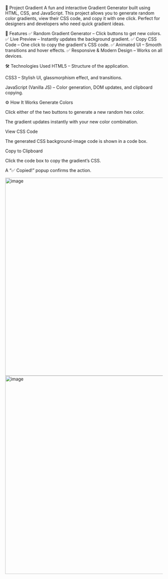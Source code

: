 🎨 Project Gradient
A fun and interactive Gradient Generator built using HTML, CSS, and JavaScript.
This project allows you to generate random color gradients, view their CSS code, and copy it with one click. Perfect for designers and developers who need quick gradient ideas.

🚀 Features
✅ Random Gradient Generator – Click buttons to get new colors.
✅ Live Preview – Instantly updates the background gradient.
✅ Copy CSS Code – One click to copy the gradient's CSS code.
✅ Animated UI – Smooth transitions and hover effects.
✅ Responsive & Modern Design – Works on all devices.

🛠️ Technologies Used
HTML5 – Structure of the application.

CSS3 – Stylish UI, glassmorphism effect, and transitions.

JavaScript (Vanilla JS) – Color generation, DOM updates, and clipboard copying.

⚙️ How It Works
Generate Colors

Click either of the two buttons to generate a new random hex color.

The gradient updates instantly with your new color combination.

View CSS Code

The generated CSS background-image code is shown in a code box.

Copy to Clipboard

Click the code box to copy the gradient’s CSS.

A “✅ Copied!” popup confirms the action.

<img width="1364" height="632" alt="image" src="https://github.com/user-attachments/assets/b0c58d23-b948-484a-a21c-4bec115fe331" />

<img width="1362" height="633" alt="image" src="https://github.com/user-attachments/assets/206eec94-fc04-4004-82e5-c9edae140361" />


